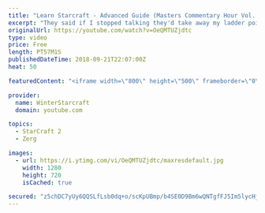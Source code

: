 ```yaml
---
title: "Learn Starcraft - Advanced Guide (Masters Commentary Hour Vol. 1)"
excerpt: "They said if I stopped talking they'd take away my ladder points. Next one I upload will have more terran/toss blame RNGesus."
originalUrl: https://youtube.com/watch?v=OeQMTUZjdtc
type: video
price: Free
length: PT57M1S
publishedDateTime: 2018-09-21T22:07:00Z
heat: 50

featuredContent: "<iframe width=\"800\" height=\"500\" frameborder=\"0\" src=\"https://www.youtube.com/embed/OeQMTUZjdtc\" allow=\"accelerometer; autoplay; encrypted-media; gyroscope; picture-in-picture\" allowfullscreen></iframe>"

provider:
  name: WinterStarcraft
  domain: youtube.com

topics:
  - StarCraft 2
  - Zerg

images:
  - url: https://i.ytimg.com/vi/OeQMTUZjdtc/maxresdefault.jpg
    width: 1280
    height: 720
    isCached: true

secured: "z5chDC7yUy6QQSLfLsb0dq+o/scKpUBmp/b4SE0D9Bm6wQNTgfFJ5Im5lycHjvXY6Gt+Z7eugesBUw6rzpeS8LdB2PDyosTATUDAtXwgQfnXvtTLjnhMySHnibCEwf/bogwqhVeeQ119JZ1HAWbS8vEGBnQts7HUw1c91lzWFtvJYU6mQzEuq4Gh4BvHnN9V6XLX4NNiiATIjYv5vwRGJpPVEiBa7Ld6BYymBmebOnyJNdwMrlpezuLQaCLhG5fuW2rfhY6KwfE6smfGMCcBWkEuI2m95eEi7pkPmAPSSVzjVYsBUYEEEmx+MrMcJlmaRUS7m4TaZtlq5CkInSW7p595lt8i5iYui4tFycFGHoHSv6NiIm/qrFJoIEEvyl6FLl4FYxfOoyUf7o/3O/RvqEZhpeZeJhgUp6ZcqJOU0K8=;EnUpRya67WvcyJjpe+J4BA=="
---
```


